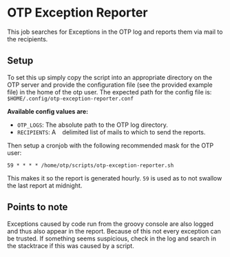 <!--
  ~ Copyright 2011-2024 The OTP authors
  ~
  ~ Permission is hereby granted, free of charge, to any person obtaining a copy
  ~ of this software and associated documentation files (the "Software"), to deal
  ~ in the Software without restriction, including without limitation the rights
  ~ to use, copy, modify, merge, publish, distribute, sublicense, and/or sell
  ~ copies of the Software, and to permit persons to whom the Software is
  ~ furnished to do so, subject to the following conditions:
  ~
  ~ The above copyright notice and this permission notice shall be included in all
  ~ copies or substantial portions of the Software.
  ~
  ~ THE SOFTWARE IS PROVIDED "AS IS", WITHOUT WARRANTY OF ANY KIND, EXPRESS OR
  ~ IMPLIED, INCLUDING BUT NOT LIMITED TO THE WARRANTIES OF MERCHANTABILITY,
  ~ FITNESS FOR A PARTICULAR PURPOSE AND NONINFRINGEMENT. IN NO EVENT SHALL THE
  ~ AUTHORS OR COPYRIGHT HOLDERS BE LIABLE FOR ANY CLAIM, DAMAGES OR OTHER
  ~ LIABILITY, WHETHER IN AN ACTION OF CONTRACT, TORT OR OTHERWISE, ARISING FROM,
  ~ OUT OF OR IN CONNECTION WITH THE SOFTWARE OR THE USE OR OTHER DEALINGS IN THE
  ~ SOFTWARE.
  -->

# OTP Exception Reporter

This job searches for Exceptions in the OTP log and reports them via mail to the recipients.

## Setup

To set this up simply copy the script into an appropriate directory on the OTP server and provide
the configuration file (see the provided example file) in the home of the otp user. The expected
path for the config file is: `$HOME/.config/otp-exception-reporter.conf`

**Available config values are:**
  - `OTP_LOGS`: The absolute path to the OTP log directory.
  - `RECIPIENTS`: A ` ` delimited list of mails to which to send the reports.

Then setup a cronjob with the following recommended mask for the OTP user:
```
59 * * * * /home/otp/scripts/otp-exception-reporter.sh
```

This makes it so the report is generated hourly. `59` is used as to not swallow the last report at
midnight.

## Points to note

Exceptions caused by code run from the groovy console are also logged and thus also appear in the
report. Because of this not every exception can be trusted. If something seems suspicious, check
in the log and search in the stacktrace if this was caused by a script.
